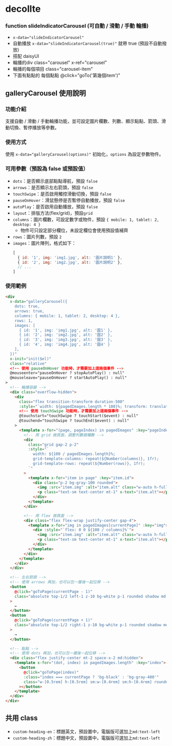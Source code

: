 # decollte


### function slideIndicatorCarousel (可自動 / 滑動 / 手動 輪播)
* `x-data="slideIndicatorCarousel"` 
* 自動播放 `x-data="slideIndicatorCarousel(true)"` 就帶 true (預設不自動撥放)
* 搭配 daisyUI
* 輪播的div  class="carousel" x-ref="carousel"
* 輪播的每個項目 class="carousel-item"
* 下面有點點的 每個點點 @click="goTo('第幾個item')"


## galleryCarousel 使用說明

### 功能介紹
支援自動 / 滑動 / 手動輪播功能，並可設定圖片欄數、列數、顯示點點、箭頭、滑動切換、暫停播放等參數。

### 使用方式
使用 `x-data="galleryCarousel(options)"` 初始化，`options` 為設定參數物件。

### 可用參數（預設為 false 或預設值）
- `dots`：是否顯示底部點點導航，預設 `false`
- `arrows`：是否顯示左右箭頭，預設 `false`
- `touchSwipe`：是否啟用觸控滑動切換，預設 `false`
- `pauseOnHover`：滑鼠懸停是否暫停自動播放，預設 `false`
- `autoPlay`：是否啟用自動播放，預設 `false`
- `layout`：排版方法(flex/grid)，預設`grid`
- `columns`：圖片欄數，可設定數字或物件，預設 `{ mobile: 1, tablet: 2, desktop: 4 }`  
  - 物件可只設定部分欄位，未設定欄位會使用預設值補齊
- `rows`：圖片列數，預設 `2`
- `images`：圖片陣列，格式如下：
  ```js
  [
    { id: '1', img: 'img1.jpg', alt: '圖片說明1' },
    { id: '2', img: 'img2.jpg', alt: '圖片說明2' },
    // ...
  ]

### 使用範例
```html
<div
  x-data="galleryCarousel({ 
    dots: true, 
    arrows: true, 
    columns: { mobile: 1, tablet: 2, desktop: 4 }, 
    rows: 1,
    images: [
      { id: '1', img: 'img1.jpg', alt: '圖1' },
      { id: '2', img: 'img2.jpg', alt: '圖2' },
      { id: '3', img: 'img3.jpg', alt: '圖3' },
      { id: '4', img: 'img4.jpg', alt: '圖4' }
    ],
  })"
  x-init="init($el)"
  class="relative"
  <!-- 使用 pauseOnHover 功能時，才需要加上這兩個事件 -->
  @mouseenter="pauseOnHover ? stopAutoPlay() : null"
  @mouseleave="pauseOnHover ? startAutoPlay() : null"
>
  <!-- 輪播容器 -->
  <div class="overflow-hidden">
    <div
      class="flex transition-transform duration-500"
      :style="`width: ${pagedImages.length * 100}%; transform: translateX(-${currentPage * (100 / pagedImages.length)}%)`"
      <!-- 使用 touchSwipe 功能時，才需要加上這兩個事件 -->
      @touchstart="touchSwipe ? touchStart($event) : null"
      @touchend="touchSwipe ? touchEnd($event) : null"
    >
      <template x-for="(page, pageIndex) in pagedImages" :key="pageIndex">
        <!-- 用 grid 做頁面，調整列數跟欄數 -->
        <div
          class="grid gap-2 p-2"
          :style="`
            width: ${100 / pagedImages.length}%;
            grid-template-columns: repeat(${Number(columns)}, 1fr);
            grid-template-rows: repeat(${Number(rows)}, 1fr);
          `"
        >
          <template x-for="item in page" :key="item.id">
            <div class="p-2 bg-gray-100 rounded">
              <img :src="item.img" :alt="item.alt" class="w-auto h-full" />
              <p class="text-sm text-center mt-1" x-text="item.alt"></p>
            </div>
          </template>
        </div>

        <!-- 用 flex 做頁面 -->
        <div class="flex flex-wrap justify-center gap-4">
          <template x-for="img in pagedImages[currentPage]" :key="img">
            <div :style="`flex: 0 0 ${100 / columns}%`">
              <img :src="item.img" :alt="item.alt" class="w-auto h-full" />
              <p class="text-sm text-center mt-1" x-text="item.alt"></p>
            </div>
          </template>
        </div>
      </template>
    </div>
  </div>

  <!-- 左右箭頭 -->
  <!-- 使用 arrows 再加，也可以包一層後一起位移 -->
  <button
    @click="goToPage(currentPage - 1)"
    class="absolute top-1/2 left-1 z-10 bg-white p-1 rounded shadow md:hidden"
  >
    ←
  </button>
  <button
    @click="goToPage(currentPage + 1)"
    class="absolute top-1/2 right-1 z-10 bg-white p-1 rounded shadow md:hidden"
  >
    →
  </button>

  <!-- 點點 -->
  <!-- 使用 dots 再加，也可以包一層後一起位移 -->
  <div class="flex justify-center mt-2 space-x-2 md:hidden">
    <template x-for="(dot, index) in pagedImages.length" :key="index">
      <button
        @click="goToPage(index)"
        :class="index === currentPage ? 'bg-black' : 'bg-gray-400'"
        class="w-[0.5rem] h-[0.5rem] sm:w-[0.4rem] sm:h-[0.4rem] rounded-full"
      ></button>
    </template>
  </div>
</div>
```

## 共用 class
- `custom-heading-en`：標題英文，預設置中，電腦版可選加上`md:text-left`
- `custom-heading-zh`：標題中文，預設置中，電腦版可選加上`md:text-left`
